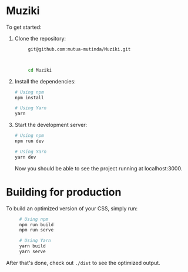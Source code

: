 # Muziki 


To get started:

1. Clone the repository:

   ```bash
        git@github.com:mutua-mutinda/Muziki.git



        cd Muziki
   ```

2. Install the dependencies:

   ```bash
   # Using npm
   npm install

   # Using Yarn
   yarn
   ```

3. Start the development server:

   ```bash
   # Using npm
   npm run dev

   # Using Yarn
   yarn dev
   ```

   Now you should be able to see the project running at localhost:3000.

# Building for production
To build an optimized version of your CSS, simply run:

   ```bash
        # Using npm
        npm run build
        npm run serve

        # Using Yarn
        yarn build
        yarn serve
   ```
After that's done, check out `./dist` to see the optimized output.